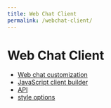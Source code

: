 ```yaml
---
title: Web Chat Client
permalink: /webchat-client/
---
```


# Web Chat Client

* [Web chat customization](https://docs.microsoft.com/en-us/azure/bot-service/bot-builder-webchat-customization?view=azure-bot-service-4.0)
* [JavaScript client builder](https://github.com/Microsoft/BotFramework-WebChat/)
* [API](https://github.com/microsoft/BotFramework-WebChat/blob/master/docs/API.md)
* [style options](https://github.com/microsoft/BotFramework-WebChat/blob/master/packages/component/src/Styles/defaultStyleOptions.js)
